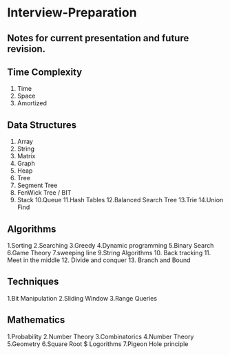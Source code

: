 # Interview-Preparation
## Notes for current presentation and future revision.

## Time Complexity

1. Time
2. Space
3. Amortized

## Data Structures

1. Array
2. String
3. Matrix
4. Graph
5. Heap
6. Tree
7. Segment Tree
8. FenWick Tree / BIT
9. Stack
10.Queue
11.Hash Tables
12.Balanced Search Tree
13.Trie
14.Union Find



## Algorithms

1.Sorting
2.Searching
3.Greedy
4.Dynamic programming
5.Binary Search
6.Game Theory
7.sweeping line
9.String Algorithms
10. Back tracking
11. Meet in the middle
12. Divide and conquer 
13. Branch and Bound




## Techniques

1.Bit Manipulation
2.Sliding Window
3.Range Queries 


## Mathematics
1.Probability
2.Number Theory
3.Combinatorics 
4.Number Theory
5.Geometry
6.Square Root $ Logorithms
7.Pigeon Hole principle


